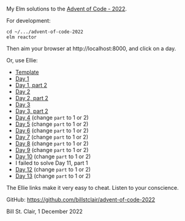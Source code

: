 My Elm solutions to the [Advent of Code - 2022](https://adventofcode.com/2022/).

For development:

    cd ~/.../advent-of-code-2022
    elm reactor
    
Then aim your browser at http://localhost:8000, and click on a day.

Or, use Ellie:

* [Template](https://ellie-app.com/kjQDKqvCWxDa1)
* [Day 1](https://ellie-app.com/kjQH5tzKxV2a1)
* [Day 1, part 2](https://ellie-app.com/kjQLHMvynpZa1)
* [Day 2](https://ellie-app.com/kknKgsyYXCLa1)
* [Day 2, part 2](https://ellie-app.com/kkp9LwzCWRza1)
* [Day 3](https://ellie-app.com/kkKGpnftvKLa1)
* [Day 3, part 2](https://ellie-app.com/kkKHbNcdRpta1)
* [Day 4](https://ellie-app.com/kmcWwMLmQQya1) (change `part` to 1 or 2)
* [Day 5](https://ellie-app.com/kmGTk3thRXpa1) (change `part` to 1 or 2)
* [Day 6](https://ellie-app.com/kn5RB6PJwKga1) (change `part` to 1 or 2)
* [Day 7](https://ellie-app.com/knCKMNXLb39a1) (change `part` to 1 or 2)
* [Day 8](https://ellie-app.com/kp7VgjXFc3ba1) (change `part` to 1 or 2)
* [Day 9](https://ellie-app.com/kpy9kSZDfM5a1) (change `part` to 1 or 2)
* [Day 10](https://ellie-app.com/kpWVHDGxdySa1) (change `part` to 1 or 2)
* I failed to solve Day 11, part 1
* [Day 12](https://ellie-app.com/krd3vjT6YsPa1) (change `part` to 1 or 2)
* [Day 13](https://ellie-app.com/krj5GkFBw5ta1) (change `part` to 1 or 2)

The Ellie links make it very easy to cheat. Listen to your conscience.

GitHub: https://github.com/billstclair/advent-of-code-2022

Bill St. Clair, 1 December 2022
